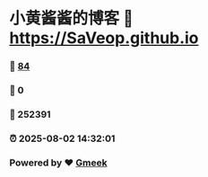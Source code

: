 # 小黄酱酱的博客 :link: https://SaVeop.github.io 
### :page_facing_up: [84](https://SaVeop.github.io/tag.html) 
### :speech_balloon: 0 
### :hibiscus: 252391 
### :alarm_clock: 2025-08-02 14:32:01 
### Powered by :heart: [Gmeek](https://github.com/Meekdai/Gmeek)
